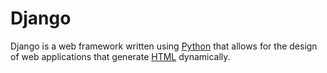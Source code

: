 # Django

Django is a web framework written using [Python](/wiki/Python) that allows for the design of web applications that generate [HTML](/wiki/HTML) dynamically.







